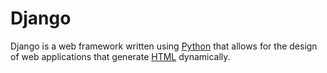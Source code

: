 # Django

Django is a web framework written using [Python](/wiki/Python) that allows for the design of web applications that generate [HTML](/wiki/HTML) dynamically.







